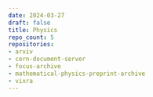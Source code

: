```yaml
---
date: 2024-03-27
draft: false
title: Physics
repo_count: 5
repositories:
- arxiv
- cern-document-server
- focus-archive
- mathematical-physics-preprint-archive
- vixra
---
```



